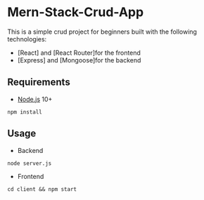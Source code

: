 # Mern-Stack-Crud-App

This is a simple crud project for beginners built with the following technologies:
- [React] and [React Router]for the frontend
- [Express] and [Mongoose]for the backend


## Requirements

- [Node.js](https://nodejs.org/en/) 10+

```shell
npm install
```


## Usage

- Backend
```shell
node server.js
```

- Frontend
```shell
cd client && npm start
```

